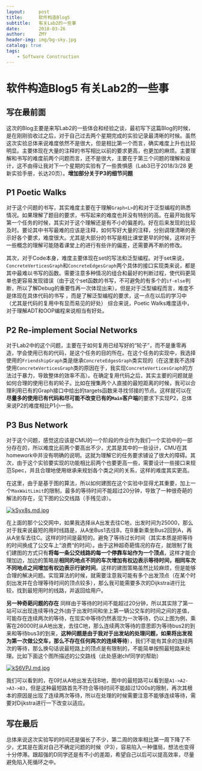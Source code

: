 ```yaml
---
layout:     post
title:      软件构造Blog5
subtitle:   有关Lab2的一些事
date:       2018-03-26
author:     ZMY
header-img: img/bg-sky.jpg
catalog: true
tags:
    - Software Construction
---
```


# 软件构造Blog5 有关Lab2的一些事

## 写在最前面
这次的Blog主要是来写Lab2的一些体会和经验之谈，最初写下这篇Blog的时候，是在刚刚验收过之后，对于自己过去两个星期完成的实验记录最清晰的时候。虽然这次实验总体来说难度依然不是很大，但是相比第一个而言，确实难度上升也比较明显。主要体现在大量的注释的书写相比以前的要求更高，也更加的麻烦。主要理解和书写的难度前两个问题而言，还不是很大，主要在于第三个问题的理解和设计，这不由得让我对下一个星期的实验有了一些畏惧感（Lab3已于2018/3/28 更新实验手册，长达20页）。**增加部分关于P3的细节问题**
## P1 Poetic Walks
对于这个问题的书写，其实难度主要在于理解`Graph<L>`的和对于泛型编程的熟悉情况。如果理解了题目的要求，书写起来的难度也并没有特别的高。在最开始我写第一个任务的时候，其实对于这个理解还是有不小的偏差的。好在后来发现的比较及时。要论其中书写最难的应该是注释，如何写好大量的注释，分别调理清晰的表示好各个要求，难度很大。尤其是大部分的书写是相比课堂更早的时候，这样对于一些概念的理解可能随着课堂上的进行有些许的偏差，还需要再不断的修改。

其次，对于Code本身，难度主要体现在set的写法和泛型编程。对于set来说，`ConcreteVerticesGraph`和`ConcreteEdgesGraph`两个具体的接口实现类来说，都是其中最难以书写的函数。需要注意多种情况的组合和最好的判断过程，使代码更简单也更容易发现错误（由于这个set函数的书写，不可避免的有多个的`if-else`判断，所以了解Debug的重要性再一次体现出来）。但是对于泛型编程而言，难度不是体现在具体代码的书写 ，而是了解泛型编程的要求，这一点在以后的学习中（尤其是代码的复用中有显而易见的好处）
综合来说，Poetic Walks难度适中，对于理解ADT和OOP编程来说相当有好处。

## P2 Re-implement Social Networks
对于Lab2中的这个问题，主要在于如何复用已经写好的“轮子”，而不是重零再造，学会使用已有的代码，是这个任务的目的所在。在这个任务的实现中，我选择使用的`FriendshipGraph`类是继承`ConcreteEdgesGraph`类实现的（在这里我不选择使用`ConcreteVerticesGraph`类的原因在于，我实现`ConcreteVerticesGraph`的方法过于暴力，导致整体的效率不高）。在确定复用代码之后，其实主要的问题就是如何合理的使用已有的轮子。比如在搜集两个人直接的最短距离的时候，我可以合理利用已有的Graph接口中给出的targets函数来寻找邻接的节点。这样就可以在**尽量多的使用已有代码和尽可能不改变已有的`Main`客户端**的要求下实现P2，总体来说P2的难度相比P1小一些。

## P3 Bus Network
对于这个问题，感觉这应该是CMU的一个阶段的作业作为我们一个实验中的一部分存在的，所以难度比前两个要高出不少，尤其是其中的一些设计，CMU在其homework中并没有明确的说明。这就为理解它的任务要求铺设了很大的障碍。其次，由于这个实验要实现的功能相比前两个也要更高一些，需要设计一些接口来规范Spec，并且合理地使用继承来规划各个类之间的关系，这样的难度其实更高。

在这里，由于是基于图的算法，所以如何建图在这个实验中显得尤其重要，加上一个`MaxWaitLimit`的限制，最多的等待时间不能超过20分钟，导致了一种很奇葩的解法的存在，见下图的公交线路（手残见谅）。
<!-- ![BusNetwork](https://img-blog.csdn.net/20180326211918936?watermark/2/text/aHR0cHM6Ly9ibG9nLmNzZG4ubmV0L3FxXzM3NDg3MTIx/font/5a6L5L2T/fontsize/400/fill/I0JBQkFCMA==/dissolve/70) -->

[![kSyx8s.md.jpg](https://s2.ax1x.com/2019/01/16/kSyx8s.md.jpg)](https://imgchr.com/i/kSyx8s)

在上面的那个公交网中，如果我选择从A出发去往C地，出发时间为25000，那么对于我来说最短的用时线路是，从A坐Bus1去往B，在B重新乘坐Bus2回到A，再从A坐车去往C。这样的时间是最短的。避免了等待过长时间（其实本质是把等待的时间换成了公交车上“浪费“的时间）。由于这种超奇葩情况的存在，就限制了我们建图的方式只有**将每一条公交线路的每一个停靠车站作为一个顶点**，这样才能合理加边，加边的策略是**相同的地点不同的车次增加有权边表示等待时间，相同车次不同地点之间增加有权边表示行驶时间**。这样的建图策略虽然比较麻烦，但是能够合理的解决问题。实现算法的时候，就需要注意我可能有多个出发顶点（在某个时刻出发并在合理等待时间的顶点较多），那么我可能需要多次的Dijkstra进行比较，找到最短用时的线路，并返回给用户。

**另一种奇葩问题的存在**
同样由于等待的时间不能超过20分钟，所以其实除了第一站可以出现连续等待之外(由于出发时间和坐上第一辆公交车的时间之间的差值，可能存在连续两次的等待，在现实中等待仍然表现为一次等待，仍以上图为例，乘客在26000时从A地出发，去往C地，那么连续两次等待的意思即为等待bus2的到来和等待bus3的到来，**这种问题是由于我对于出发站的处理问题，如果将出发视为第一次做公交车，那么不存在任何两次的连续等待**），我们不能有其余的连续两次的等待，那么换句话说最短路上的顶点是有限制的，不能简单按照最短路来处理。比如下面这个图所描述的公交路线（此处感谢chf同学的帮助）

[![kS6VPJ.md.jpg](https://s2.ax1x.com/2019/01/16/kS6VPJ.md.jpg)](https://imgchr.com/i/kS6VPJ)

我们可以看到的，在0时从A地出发去往B地，图中的最短路可以看到是`A1->A2->A3->B3`，但是这种最短路首先不符合等待时间不能超过1200s的限制，再次其根本的原因是出现了连续两次等待，所以在处理的时候需要注意不能够连续等待，需要对Dijkstra进行一下改变以适应。

## 写在最后

总体来说这次实验写的时间还是偏长了不少，第二周的效率相比第一周下降了不少，尤其是在面对自己不确定问题的时候（P3），容易陷入一种僵局，想法也变得十分停滞。跟超强的D同学还是有不小的差距，希望自己以后可以提高效率，尽量避免陷入死循环之中。

